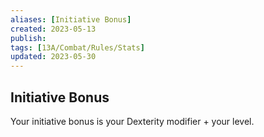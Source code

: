 ```yaml
---
aliases: [Initiative Bonus]
created: 2023-05-13
publish: 
tags: [13A/Combat/Rules/Stats]
updated: 2023-05-30
---
```


## Initiative Bonus

Your initiative bonus is your Dexterity modifier + your level.